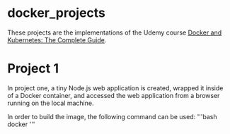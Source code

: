 # docker_projects
These projects are the implementations of the Udemy course [Docker and Kubernetes: The Complete Guide](https://www.udemy.com/course/docker-and-kubernetes-the-complete-guide/?couponCode=KEEPLEARNING).

# Project 1
In project one, a tiny Node.js web application is created, wrapped it inside of a Docker container, and accessed the web application from a browser running on the local machine.

In order to build the image, the following command can be used:
'''bash
docker
'''
